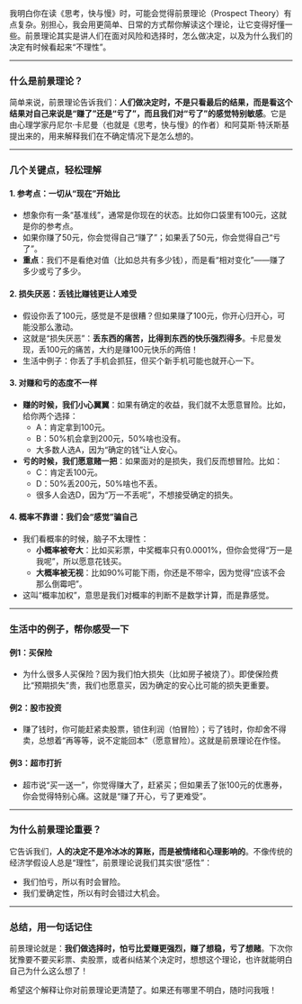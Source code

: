 我明白你在读《思考，快与慢》时，可能会觉得前景理论（Prospect Theory）有点复杂。别担心，我会用更简单、日常的方式帮你解读这个理论，让它变得好懂一些。前景理论其实是讲人们在面对风险和选择时，怎么做决定，以及为什么我们的决定有时候看起来“不理性”。

---

### 什么是前景理论？

简单来说，前景理论告诉我们：**人们做决定时，不是只看最后的结果，而是看这个结果对自己来说是“赚了”还是“亏了”，而且我们对“亏了”的感觉特别敏感**。它是由心理学家丹尼尔·卡尼曼（也就是《思考，快与慢》的作者）和阿莫斯·特沃斯基提出来的，用来解释我们在不确定情况下是怎么想的。

---

### 几个关键点，轻松理解

#### 1. **参考点：一切从“现在”开始比**
- 想象你有一条“基准线”，通常是你现在的状态。比如你口袋里有100元，这就是你的参考点。
- 如果你赚了50元，你会觉得自己“赚了”；如果丢了50元，你会觉得自己“亏了”。  
- **重点**：我们不是看绝对值（比如总共有多少钱），而是看“相对变化”——赚了多少或亏了多少。

#### 2. **损失厌恶：丢钱比赚钱更让人难受**
- 假设你丢了100元，感觉是不是很糟？但如果赚了100元，你开心归开心，可能没那么激动。
- 这就是“损失厌恶”：**丢东西的痛苦，比得到东西的快乐强烈得多**。卡尼曼发现，丢100元的痛苦，大约是赚100元快乐的两倍！
- 生活中例子：你丢了手机会抓狂，但买个新手机可能也就开心一下。

#### 3. **对赚和亏的态度不一样**
- **赚的时候，我们小心翼翼**：如果有确定的收益，我们就不太愿意冒险。比如，给你两个选择：
  - A：肯定拿到100元。
  - B：50%机会拿到200元，50%啥也没有。
  - 大多数人选A，因为“确定的钱”让人安心。
- **亏的时候，我们愿意赌一把**：如果面对的是损失，我们反而想冒险。比如：
  - C：肯定丢100元。
  - D：50%丢200元，50%啥也不丢。
  - 很多人会选D，因为“万一不丢呢”，不想接受确定的损失。

#### 4. **概率不靠谱：我们会“感觉”骗自己**
- 我们看概率的时候，脑子不太理性：
  - **小概率被夸大**：比如买彩票，中奖概率只有0.0001%，但你会觉得“万一是我呢”，所以愿意花钱买。
  - **大概率被无视**：比如90%可能下雨，你还是不带伞，因为觉得“应该不会那么倒霉吧”。
- 这叫“概率加权”，意思是我们对概率的判断不是数学计算，而是靠感觉。

---

### 生活中的例子，帮你感受一下

#### 例1：买保险
- 为什么很多人买保险？因为我们怕大损失（比如房子被烧了）。即使保险费比“预期损失”贵，我们也愿意买，因为确定的安心比可能的损失更重要。

#### 例2：股市投资
- 赚了钱时，你可能赶紧卖股票，锁住利润（怕冒险）；亏了钱时，你却舍不得卖，总想着“再等等，说不定能回本”（愿意冒险）。这就是前景理论在作怪。

#### 例3：超市打折
- 超市说“买一送一”，你觉得赚大了，赶紧买；但如果丢了张100元的优惠券，你会觉得特别心痛。这就是“赚了开心，亏了更难受”。

---

### 为什么前景理论重要？

它告诉我们，**人的决定不是冷冰冰的算账，而是被情绪和心理影响的**。不像传统的经济学假设人总是“理性”，前景理论说我们其实很“感性”：
- 我们怕亏，所以有时会冒险。
- 我们爱确定性，所以有时会错过大机会。

---

### 总结，用一句话记住

前景理论就是：**我们做选择时，怕亏比爱赚更强烈，赚了想稳，亏了想赌**。下次你犹豫要不要买彩票、卖股票，或者纠结某个决定时，想想这个理论，也许就能明白自己为什么这么想了！

希望这个解释让你对前景理论更清楚了。如果还有哪里不明白，随时问我哦！